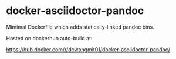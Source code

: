 # docker-asciidoctor-pandoc

Mimimal Dockerfile which adds statically-linked pandoc bins.

Hosted on dockerhub auto-build at:

https://hub.docker.com/r/dcwangmit01/docker-asciidoctor-pandoc/

